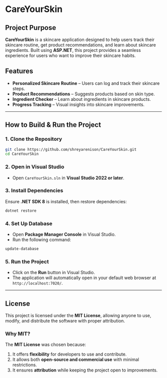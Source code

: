 # CareYourSkin

## Project Purpose  
**CareYourSkin** is a skincare application designed to help users track their skincare routine, get product recommendations, and learn about skincare ingredients. Built using **ASP.NET**, this project provides a seamless experience for users who want to improve their skincare habits.

## Features  
-  **Personalized Skincare Routine** – Users can log and track their skincare steps.  
-  **Product Recommendations** – Suggests products based on skin type.  
-  **Ingredient Checker** – Learn about ingredients in skincare products.  
-  **Progress Tracking** – Visual insights into skincare improvements.  

---

##  How to Build & Run the Project  

### **1. Clone the Repository**  
```bash
git clone https://github.com/shreyarenison/CareYourSkin.git
cd CareYourSkin
```

### **2. Open in Visual Studio**  
- Open `CareYourSkin.sln` in **Visual Studio 2022 or later**.  

### **3. Install Dependencies**  
Ensure **.NET SDK 8** is installed, then restore dependencies:  
```bash
dotnet restore
```

### **4. Set Up Database**  
- Open **Package Manager Console** in Visual Studio.  
- Run the following command:  
```bash
update-database
```

### **5. Run the Project**  
- Click on the **Run** button in Visual Studio.  
- The application will automatically open in your default web browser at `http://localhost:7020/`.

---

##  License  
This project is licensed under the **MIT License**, allowing anyone to use, modify, and distribute the software with proper attribution.  

### **Why MIT?**  
The **MIT License** was chosen because:  
1. It offers **flexibility** for developers to use and contribute.  
2. It allows both **open-source and commercial use** with minimal restrictions.  
3. It ensures **attribution** while keeping the project open to improvements.  

